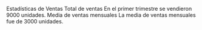 Estadísticas de Ventas
Total de ventas
En el primer trimestre se vendieron 9000 unidades.
Media de ventas mensuales
La media de ventas mensuales fue de 3000 unidades.
